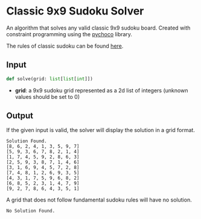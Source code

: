 # Classic 9x9 Sudoku Solver

An algorithm that solves any valid classic 9x9 sudoku board. Created with constraint programming using the [pychoco](https://pypi.org/project/pychoco/) library.

The rules of classic sudoku can be found [here](https://en.wikipedia.org/wiki/Sudoku).

## Input

```python
def solve(grid: list[list[int]])
```

- **grid**: a 9x9 sudoku grid represented as a 2d list of integers (unknown values should be set to 0)

## Output

If the given input is valid, the solver will display the solution in a grid format.

```
Solution Found.
[8, 6, 2, 4, 1, 3, 5, 9, 7]
[5, 9, 3, 6, 7, 8, 2, 1, 4]
[1, 7, 4, 5, 9, 2, 8, 6, 3]
[2, 5, 9, 3, 8, 7, 1, 4, 6]
[3, 1, 6, 9, 4, 5, 7, 2, 8]
[7, 4, 8, 1, 2, 6, 9, 3, 5]
[4, 3, 1, 7, 5, 9, 6, 8, 2]
[6, 8, 5, 2, 3, 1, 4, 7, 9]
[9, 2, 7, 8, 6, 4, 3, 5, 1]
```

A grid that does not follow fundamental sudoku rules will have no solution.

```
No Solution Found.
```
 
